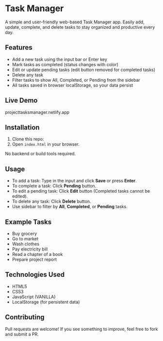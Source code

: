 # Task Manager

A simple and user-friendly web-based Task Manager app. Easily add, update, complete, and delete tasks to stay organized and productive every day.

## Features

- Add a new task using the input bar or Enter key
- Mark tasks as completed (status changes with color)
- Edit or update pending tasks (edit button removed for completed tasks)
- Delete any task
- Filter tasks to show All, Completed, or Pending from the sidebar
- All tasks saved in browser localStorage, so your data persist

## Live Demo

projecttasksmanager.netlify.app

## Installation

1. Clone this repo:
2. Open `index.html` in your browser.

No backend or build tools required.

## Usage

- To add a task: Type in the input and click **Save** or press **Enter**.
- To complete a task: Click **Pending** button.
- To edit a pending task: Click **Edit** button (Completed tasks cannot be edited).
- To delete any task: Click **Delete** button.
- Use sidebar to filter by **All**, **Completed**, or **Pending** tasks.

## Example Tasks

- Buy grocery
- Go to market
- Wash clothes
- Pay electricity bill
- Read a chapter of a book
- Prepare project report

## Technologies Used

- HTML5
- CSS3
- JavaScript (VANILLA)
- LocalStorage (for persistent data)

## Contributing

Pull requests are welcome! If you see something to improve, feel free to fork and submit a PR.
